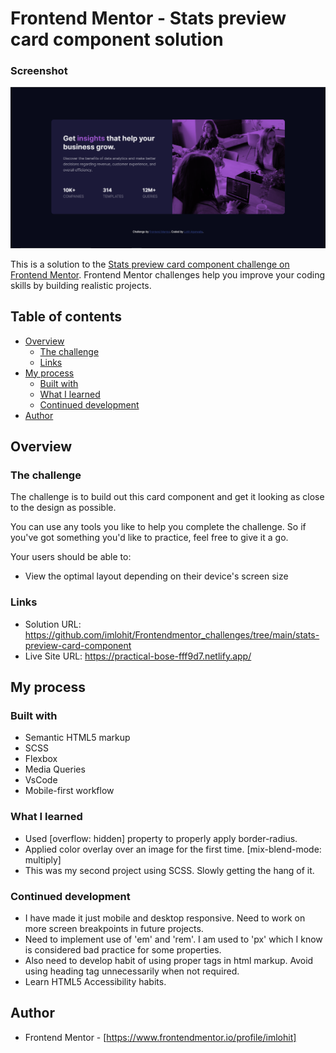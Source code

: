 # Frontend Mentor - Stats preview card component solution

### Screenshot

![](images/screenshot.png)


This is a solution to the [Stats preview card component challenge on Frontend Mentor](https://www.frontendmentor.io/solutions/completed-using-scss-flexbox-and-media-queries-X-lXoSwJ2). Frontend Mentor challenges help you improve your coding skills by building realistic projects. 

## Table of contents

- [Overview](#overview)
  - [The challenge](#the-challenge)
  - [Links](#links)
- [My process](#my-process)
  - [Built with](#built-with)
  - [What I learned](#what-i-learned)
  - [Continued development](#continued-development)
- [Author](#author)


## Overview

### The challenge

The challenge is to build out this card component and get it looking as close to the design as possible.

You can use any tools you like to help you complete the challenge. So if you've got something you'd like to practice, feel free to give it a go.

Your users should be able to:

- View the optimal layout depending on their device's screen size


### Links

- Solution URL: https://github.com/imlohit/Frontendmentor_challenges/tree/main/stats-preview-card-component
- Live Site URL: https://practical-bose-fff9d7.netlify.app/

## My process

### Built with

- Semantic HTML5 markup
- SCSS
- Flexbox
- Media Queries
- VsCode
- Mobile-first workflow

### What I learned

- Used [overflow: hidden] property to properly apply border-radius.
- Applied color overlay over an image for the first time. [mix-blend-mode: multiply] 
- This was my second project using SCSS. Slowly getting the hang of it.

### Continued development

- I have made it just mobile and desktop responsive. Need to work on more screen breakpoints in future projects.
- Need to implement use of 'em' and 'rem'. I am used to 'px' which I know is considered bad practice for some properties. 
- Also need to develop habit of using proper tags in html markup. Avoid using heading tag unnecessarily when not required.
- Learn HTML5 Accessibility habits.  

## Author

- Frontend Mentor - [https://www.frontendmentor.io/profile/imlohit]


